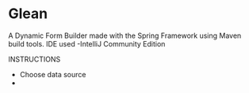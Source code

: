 # Glean
A Dynamic Form Builder made with the Spring Framework using Maven build tools.
IDE used -IntelliJ Community Edition

INSTRUCTIONS
+ Choose data source
+ 



